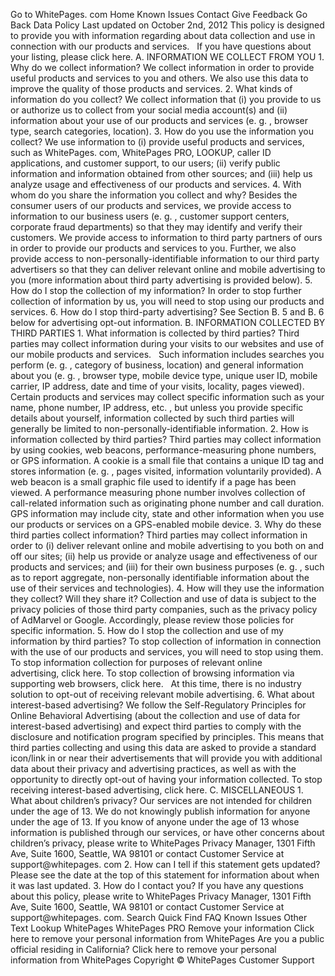 Go to WhitePages. com Home Known Issues Contact Give Feedback Go Back Data Policy Last updated on October 2nd, 2012 This policy is designed to provide you with information regarding about data collection and use in connection with our products and services.   If you have questions about your listing, please click here. A. INFORMATION WE COLLECT FROM YOU 1. Why do we collect information? We collect information in order to provide useful products and services to you and others. We also use this data to improve the quality of those products and services. 2. What kinds of information do you collect? We collect information that (i) you provide to us or authorize us to collect from your social media account(s) and (ii) information about your use of our products and services (e. g. , browser type, search categories, location). 3. How do you use the information you collect? We use information to (i) provide useful products and services, such as WhitePages. com, WhitePages PRO, LOOKUP, caller ID applications, and customer support, to our users; (ii) verify public information and information obtained from other sources; and (iii) help us analyze usage and effectiveness of our products and services. 4. With whom do you share the information you collect and why? Besides the consumer users of our products and services, we provide access to information to our business users (e. g. , customer support centers, corporate fraud departments) so that they may identify and verify their customers. We provide access to information to third party partners of ours in order to provide our products and services to you. Further, we also provide access to non-personally-identifiable information to our third party advertisers so that they can deliver relevant online and mobile advertising to you (more information about third party advertising is provided below). 5. How do I stop the collection of my information? In order to stop further collection of information by us, you will need to stop using our products and services. 6. How do I stop third-party advertising? See Section B. 5 and B. 6 below for advertising opt-out information. B. INFORMATION COLLECTED BY THIRD PARTIES 1. What information is collected by third parties? Third parties may collect information during your visits to our websites and use of our mobile products and services.   Such information includes searches you perform (e. g. , category of business, location) and general information about you (e. g. , browser type, mobile device type, unique user ID, mobile carrier, IP address, date and time of your visits, locality, pages viewed).   Certain products and services may collect specific information such as your name, phone number, IP address, etc. , but unless you provide specific details about yourself, information collected by such third parties will generally be limited to non-personally-identifiable information. 2. How is information collected by third parties? Third parties may collect information by using cookies, web beacons, performance-measuring phone numbers, or GPS information. A cookie is a small file that contains a unique ID tag and stores information (e. g. , pages visited, information voluntarily provided). A web beacon is a small graphic file used to identify if a page has been viewed. A performance measuring phone number involves collection of call-related information such as originating phone number and call duration. GPS information may include city, state and other information when you use our products or services on a GPS-enabled mobile device. 3. Why do these third parties collect information? Third parties may collect information in order to (i) deliver relevant online and mobile advertising to you both on and off our sites; (ii) help us provide or analyze usage and effectiveness of our products and services; and (iii) for their own business purposes (e. g. , such as to report aggregate, non-personally identifiable information about the use of their services and technologies). 4. How will they use the information they collect? Will they share it? Collection and use of data is subject to the privacy policies of those third party companies, such as the privacy policy of AdMarvel or Google. Accordingly, please review those policies for specific information. 5. How do I stop the collection and use of my information by third parties? To stop collection of information in connection with the use of our products and services, you will need to stop using them. To stop information collection for purposes of relevant online advertising, click here. To stop collection of browsing information via supporting web browsers, click here.   At this time, there is no industry solution to opt-out of receiving relevant mobile advertising. 6. What about interest-based advertising? We follow the Self-Regulatory Principles for Online Behavioral Advertising (about the collection and use of data for interest-based advertising) and expect third parties to comply with the disclosure and notification program specified by principles. This means that third parties collecting and using this data are asked to provide a standard icon/link in or near their advertisements that will provide you with additional data about their privacy and advertising practices, as well as with the opportunity to directly opt-out of having your information collected. To stop receiving interest-based advertising, click here. C. MISCELLANEOUS 1. What about children’s privacy? Our services are not intended for children under the age of 13. We do not knowingly publish information for anyone under the age of 13. If you know of anyone under the age of 13 whose information is published through our services, or have other concerns about children’s privacy, please write to WhitePages Privacy Manager, 1301 Fifth Ave, Suite 1600, Seattle, WA 98101 or contact Customer Service at support@whitepages. com 2. How can I tell if this statement gets updated? Please see the date at the top of this statement for information about when it was last updated. 3. How do I contact you? If you have any questions about this policy, please write to WhitePages Privacy Manager, 1301 Fifth Ave, Suite 1600, Seattle, WA 98101 or contact Customer Service at support@whitepages. com. Search Quick Find FAQ Known Issues Other Text Lookup WhitePages WhitePages PRO Remove your information Click here to remove your personal information from WhitePages Are you a public official residing in California? Click here to remove your personal information from WhitePages Copyright © WhitePages Customer Support